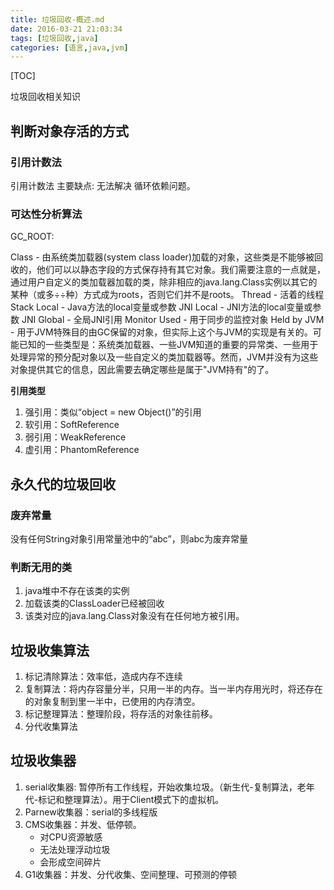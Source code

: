 ```yaml
---
title: 垃圾回收-概述.md
date: 2016-03-21 21:03:34
tags: [垃圾回收,java]
categories: [语言,java,jvm]
---
```


[TOC]

垃圾回收相关知识

<!--more-->

## 判断对象存活的方式

### 引用计数法

引用计数法 主要缺点: 无法解决 循环依赖问题。

### 可达性分析算法

GC_ROOT:

Class - 由系统类加载器(system class loader)加载的对象，这些类是不能够被回收的，他们可以以静态字段的方式保存持有其它对象。我们需要注意的一点就是，通过用户自定义的类加载器加载的类，除非相应的java.lang.Class实例以其它的某种（或多÷÷种）方式成为roots，否则它们并不是roots。
Thread - 活着的线程
Stack Local - Java方法的local变量或参数
JNI Local - JNI方法的local变量或参数
JNI Global - 全局JNI引用
Monitor Used - 用于同步的监控对象
Held by JVM - 用于JVM特殊目的由GC保留的对象，但实际上这个与JVM的实现是有关的。可能已知的一些类型是：系统类加载器、一些JVM知道的重要的异常类、一些用于处理异常的预分配对象以及一些自定义的类加载器等。然而，JVM并没有为这些对象提供其它的信息，因此需要去确定哪些是属于"JVM持有"的了。


__引用类型__

1. 强引用：类似“object = new Object()”的引用
2. 软引用：SoftReference
3. 弱引用：WeakReference
4. 虚引用：PhantomReference

## 永久代的垃圾回收

### 废弃常量

没有任何String对象引用常量池中的“abc”，则abc为废弃常量

### 判断无用的类

1. java堆中不存在该类的实例
2. 加载该类的ClassLoader已经被回收
3. 该类对应的java.lang.Class对象没有在任何地方被引用。

## 垃圾收集算法

1. 标记清除算法：效率低，造成内存不连续
2. 复制算法：将内存容量分半，只用一半的内存。当一半内存用光时，将还存在的对象复制到里一半中，已使用的内存清空。
3. 标记整理算法：整理阶段，将存活的对象往前移。
4. 分代收集算法

## 垃圾收集器

1. serial收集器: 暂停所有工作线程，开始收集垃圾。（新生代-复制算法，老年代-标记和整理算法）。用于Client模式下的虚拟机。
2. Parnew收集器：serial的多线程版
4. CMS收集器：并发、低停顿。
	- 对CPU资源敏感
	- 无法处理浮动垃圾
	- 会形成空间碎片
3. G1收集器：并发、分代收集、空间整理、可预测的停顿